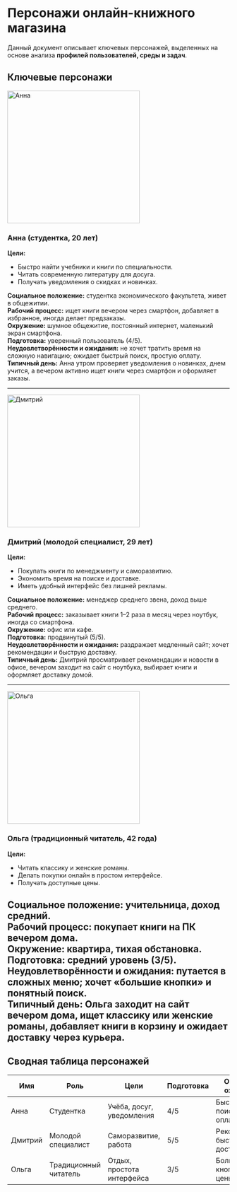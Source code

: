 # Персонажи онлайн-книжного магазина

Данный документ описывает ключевых персонажей, выделенных на основе анализа **профилей пользователей, среды и задач**.  

## Ключевые персонажи

<img width="300" height="300" alt="Анна" src="https://github.com/user-attachments/assets/e8be3632-11eb-4f33-9de4-865ce1418fee" />

### Анна (студентка, 20 лет)

**Цели:**
- Быстро найти учебники и книги по специальности.  
- Читать современную литературу для досуга.  
- Получать уведомления о скидках и новинках.  

**Социальное положение:** студентка экономического факультета, живет в общежитии.  
**Рабочий процесс:** ищет книги вечером через смартфон, добавляет в избранное, иногда делает предзаказы.  
**Окружение:** шумное общежитие, постоянный интернет, маленький экран смартфона.  
**Подготовка:** уверенный пользователь (4/5).  
**Неудовлетворённости и ожидания:** не хочет тратить время на сложную навигацию; ожидает быстрый поиск, простую оплату.  
**Типичный день:** Анна утром проверяет уведомления о новинках, днем учится, а вечером активно ищет книги через смартфон и оформляет заказы.

---

<img width="300" height="300" alt="Дмитрий" src="https://github.com/user-attachments/assets/7f69a335-2535-4c8a-bcb3-2a6152a14b7c" />

### Дмитрий (молодой специалист, 29 лет)

**Цели:**
- Покупать книги по менеджменту и саморазвитию.  
- Экономить время на поиске и доставке.  
- Иметь удобный интерфейс без лишней рекламы.  

**Социальное положение:** менеджер среднего звена, доход выше среднего.  
**Рабочий процесс:** заказывает книги 1–2 раза в месяц через ноутбук, иногда со смартфона.  
**Окружение:** офис или кафе.  
**Подготовка:** продвинутый (5/5).  
**Неудовлетворённости и ожидания:** раздражает медленный сайт; хочет рекомендации и быструю доставку.  
**Типичный день:** Дмитрий просматривает рекомендации и новости в офисе, вечером заходит на сайт с ноутбука, выбирает книги и оформляет доставку домой.

---

<img width="300" height="300" alt="Ольга" src="https://github.com/user-attachments/assets/17bc7311-a56a-48a8-9d78-1ed270566442" />

### Ольга (традиционный читатель, 42 года)

**Цели:**
- Читать классику и женские романы.  
- Делать покупки онлайн в простом интерфейсе.  
- Получать доступные цены.  

**Социальное положение:** учительница, доход средний.  
**Рабочий процесс:** покупает книги на ПК вечером дома.  
**Окружение:** квартира, тихая обстановка.  
**Подготовка:** средний уровень (3/5).  
**Неудовлетворённости и ожидания:** путается в сложных меню; хочет «большие кнопки» и понятный поиск.  
**Типичный день:** Ольга заходит на сайт вечером дома, ищет классику или женские романы, добавляет книги в корзину и ожидает доставку через курьера.
---

## Сводная таблица персонажей

| Имя      | Роль                  | Цели                      | Подготовка | Основные ожидания             |
|----------|----------------------|---------------------------|------------|--------------------------------|
| Анна     | Студентка            | Учёба, досуг, уведомления | 4/5        | Быстрый поиск, простая оплата |
| Дмитрий  | Молодой специалист   | Саморазвитие, работа      | 5/5        | Рекомендации, быстрая доставка |
| Ольга    | Традиционный читатель | Отдых, простота интерфейса | 3/5      | Большие кнопки, низкие цены   |
